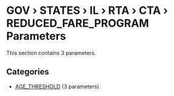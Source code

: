 # GOV › STATES › IL › RTA › CTA › REDUCED_FARE_PROGRAM Parameters

This section contains 3 parameters.

## Categories

- [AGE_THRESHOLD](age_threshold/index.md) (3 parameters)
